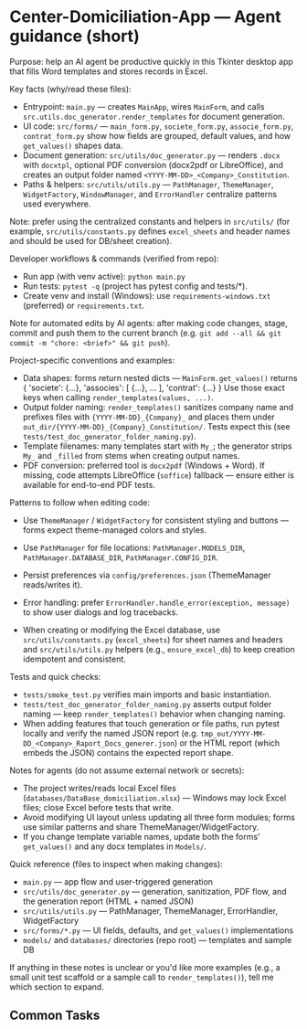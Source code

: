 <!-- GitHub Copilot instructions — concise and actionable for this repo -->

# Center-Domiciliation-App — Agent guidance (short)

Purpose: help an AI agent be productive quickly in this Tkinter desktop app that fills Word templates and stores records in Excel.

Key facts (why/read these files):

- Entrypoint: `main.py` — creates `MainApp`, wires `MainForm`, and calls `src.utils.doc_generator.render_templates` for document generation.
- UI code: `src/forms/` — `main_form.py`, `societe_form.py`, `associe_form.py`, `contrat_form.py` show how fields are grouped, default values, and how `get_values()` shapes data.
- Document generation: `src/utils/doc_generator.py` — renders `.docx` with `docxtpl`, optional PDF conversion (docx2pdf or LibreOffice), and creates an output folder named `<YYYY-MM-DD>_<Company>_Constitution`.
- Paths & helpers: `src/utils/utils.py` — `PathManager`, `ThemeManager`, `WidgetFactory`, `WindowManager`, and `ErrorHandler` centralize patterns used everywhere.

Note: prefer using the centralized constants and helpers in `src/utils/` (for example, `src/utils/constants.py` defines `excel_sheets` and header names and should be used for DB/sheet creation).

Developer workflows & commands (verified from repo):

- Run app (with venv active): `python main.py`
- Run tests: `pytest -q` (project has pytest config and tests/\*).
- Create venv and install (Windows): use `requirements-windows.txt` (preferred) or `requirements.txt`.

Note for automated edits by AI agents: after making code changes, stage, commit and push them to the current branch (e.g. `git add --all && git commit -m "chore: <brief>" && git push`).

Project-specific conventions and examples:

- Data shapes: forms return nested dicts — `MainForm.get_values()` returns {
  'societe': {...}, 'associes': [ {...}, ... ], 'contrat': {...} }
  Use those exact keys when calling `render_templates(values, ...)`.
- Output folder naming: `render_templates()` sanitizes company name and prefixes files with `{YYYY-MM-DD}_{Company}_` and places them under `out_dir/{YYYY-MM-DD}_{Company}_Constitution/`. Tests expect this (see `tests/test_doc_generator_folder_naming.py`).
- Template filenames: many templates start with `My_`; the generator strips `My_` and `_filled` from stems when creating output names.
- PDF conversion: preferred tool is `docx2pdf` (Windows + Word). If missing, code attempts LibreOffice (`soffice`) fallback — ensure either is available for end-to-end PDF tests.

Patterns to follow when editing code:

- Use `ThemeManager` / `WidgetFactory` for consistent styling and buttons — forms expect theme-managed colors and styles.
- Use `PathManager` for file locations: `PathManager.MODELS_DIR`, `PathManager.DATABASE_DIR`, `PathManager.CONFIG_DIR`.
- Persist preferences via `config/preferences.json` (ThemeManager reads/writes it).
- Error handling: prefer `ErrorHandler.handle_error(exception, message)` to show user dialogs and log tracebacks.

- When creating or modifying the Excel database, use `src/utils/constants.py` (`excel_sheets`) for sheet names and headers and `src/utils/utils.py` helpers (e.g., `ensure_excel_db`) to keep creation idempotent and consistent.

Tests and quick checks:

- `tests/smoke_test.py` verifies main imports and basic instantiation.
- `tests/test_doc_generator_folder_naming.py` asserts output folder naming — keep `render_templates()` behavior when changing naming.
- When adding features that touch generation or file paths, run pytest locally and verify the named JSON report (e.g. `tmp_out/YYYY-MM-DD_<Company>_Raport_Docs_generer.json`) or the HTML report (which embeds the JSON) contains the expected report shape.

Notes for agents (do not assume external network or secrets):

- The project writes/reads local Excel files (`databases/DataBase_domiciliation.xlsx`) — Windows may lock Excel files; close Excel before tests that write.
- Avoid modifying UI layout unless updating all three form modules; forms use similar patterns and share ThemeManager/WidgetFactory.
- If you change template variable names, update both the forms' `get_values()` and any docx templates in `Models/`.

Quick reference (files to inspect when making changes):

- `main.py` — app flow and user-triggered generation
- `src/utils/doc_generator.py` — generation, sanitization, PDF flow, and the generation report (HTML + named JSON)
- `src/utils/utils.py` — PathManager, ThemeManager, ErrorHandler, WidgetFactory
- `src/forms/*.py` — UI fields, defaults, and `get_values()` implementations
- `models/` and `databases/` directories (repo root) — templates and sample DB

If anything in these notes is unclear or you'd like more examples (e.g., a small unit test scaffold or a sample call to `render_templates()`), tell me which section to expand.

## Common Tasks
